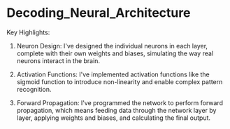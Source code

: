 # Decoding_Neural_Architecture
Key Highlights:

1) Neuron Design: I've designed the individual neurons in each layer, complete with their own weights and biases, simulating the way real neurons interact in the brain.

2) Activation Functions: I've implemented activation functions like the sigmoid function to introduce non-linearity and enable complex pattern recognition.

3) Forward Propagation: I've programmed the network to perform forward propagation, which means feeding data through the network layer by layer, applying weights and biases, and calculating the final output.
